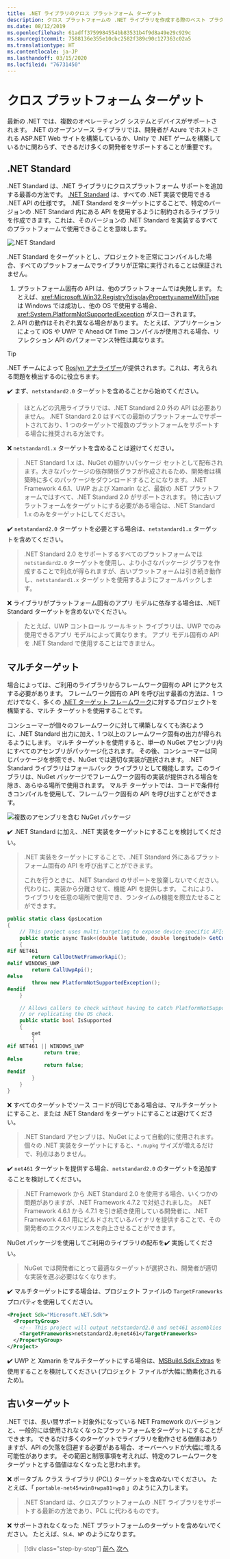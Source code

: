 ```yaml
---
title: .NET ライブラリのクロス プラットフォーム ターゲット
description: クロス プラットフォームの .NET ライブラリを作成する際のベスト プラクティスの推奨事項。
ms.date: 08/12/2019
ms.openlocfilehash: 61adff3759984554bb83531b4f9d8a49e29c929c
ms.sourcegitcommit: 7588136e355e10cbc2582f389c90c127363c02a5
ms.translationtype: HT
ms.contentlocale: ja-JP
ms.lasthandoff: 03/15/2020
ms.locfileid: "76731450"
---
```

# <a name="cross-platform-targeting"></a>クロス プラットフォーム ターゲット

最新の .NET では、複数のオペレーティング システムとデバイスがサポートされます。 .NET のオープンソース ライブラリでは、開発者が Azure でホストされる ASP.NET Web サイトを構築しているか、Unity で .NET ゲームを構築しているかに関わらず、できるだけ多くの開発者をサポートすることが重要です。

## <a name="net-standard"></a>.NET Standard

.NET Standard は、.NET ライブラリにクロスプラットフォーム サポートを追加する最善の方法です。 [.NET Standard](../net-standard.md) は、すべての .NET 実装で使用できる .NET API の仕様です。 .NET Standard をターゲットにすることで、特定のバージョンの .NET Standard 内にある API を使用するように制約されるライブラリを作成できます。これは、そのバージョンの .NET Standard を実装するすべてのプラットフォームで使用できることを意味します。

![.NET Standard](./media/cross-platform-targeting/platforms-netstandard.png ".NET Standard")

.NET Standard をターゲットとし、プロジェクトを正常にコンパイルした場合、すべてのプラットフォームでライブラリが正常に実行されることは保証されません。

1. プラットフォーム固有の API は、他のプラットフォームでは失敗します。 たとえば、<xref:Microsoft.Win32.Registry?displayProperty=nameWithType> は Windows では成功し、他の OS で使用する場合、<xref:System.PlatformNotSupportedException> がスローされます。
2. API の動作はそれぞれ異なる場合があります。 たとえば、アプリケーションによって iOS や UWP で Ahead Of Time コンパイルが使用される場合、リフレクション API のパフォーマンス特性は異なります。

> [!TIP]
> .NET チームによって [Roslyn アナライザー](../analyzers/api-analyzer.md)が提供されます。これは、考えられる問題を検出するのに役立ちます。

✔️ まず、`netstandard2.0` ターゲットを含めることから始めてください。

> ほとんどの汎用ライブラリでは、.NET Standard 2.0 外の API は必要ありません。 .NET Standard 2.0 はすべての最新のプラットフォームでサポートされており、1 つのターゲットで複数のプラットフォームをサポートする場合に推奨される方法です。

❌ `netstandard1.x` ターゲットを含めることは避けてください。

> .NET Standard 1.x は、NuGet の細かいパッケージ セットとして配布されます。大きなパッケージの依存関係グラフが作成されるため、開発者は構築時に多くのパッケージをダウンロードすることになります。 .NET Framework 4.6.1、UWP および Xamarin など、最新の .NET プラットフォームではすべて、.NET Standard 2.0 がサポートされます。 特に古いプラットフォームをターゲットにする必要がある場合は、.NET Standard 1.x のみをターゲットにしてください。

✔️ `netstandard2.0` ターゲットを必要とする場合は、`netstandard1.x` ターゲットを含めてください。

> .NET Standard 2.0 をサポートするすべてのプラットフォームでは `netstandard2.0` ターゲットを使用し、より小さなパッケージ グラフを作成することで利点が得られますが、古いプラットフォームは引き続き動作し、`netstandard1.x` ターゲットを使用するようにフォールバックします。

❌ ライブラリがプラットフォーム固有のアプリ モデルに依存する場合は、.NET Standard ターゲットを含めないでください。

> たとえば、UWP コントロール ツールキット ライブラリは、UWP でのみ使用できるアプリ モデルによって異なります。 アプリ モデル固有の API を .NET Standard で使用することはできません。

## <a name="multi-targeting"></a>マルチターゲット

場合によっては、ご利用のライブラリからフレームワーク固有の API にアクセスする必要があります。 フレームワーク固有の API を呼び出す最善の方法は、1 つだけでなく、多くの [.NET ターゲット フレームワーク](../frameworks.md)に対するプロジェクトを構築する、マルチ ターゲットを使用することです。

コンシューマーが個々のフレームワークに対して構築しなくても済むように、.NET Standard 出力に加え、1 つ以上のフレームワーク固有の出力が得られるようにします。 マルチ ターゲットを使用すると、単一の NuGet アセンブリ内にすべてのアセンブリがパッケージ化されます。 その後、コンシューマーは同じパッケージを参照でき、NuGet では適切な実装が選択されます。 .NET Standard ライブラリはフォールバック ライブラリとして機能します。このライブラリは、NuGet パッケージでフレームワーク固有の実装が提供される場合を除き、あらゆる場所で使用されます。 マルチ ターゲットでは、コードで条件付きコンパイルを使用して、フレームワーク固有の API を呼び出すことができます。

![複数のアセンブリを含む NuGet パッケージ](./media/cross-platform-targeting/nuget-package-multiple-assemblies.png "複数のアセンブリを含む NuGet パッケージ")

✔️ .NET Standard に加え、.NET 実装をターゲットにすることを検討してください。

> .NET 実装をターゲットにすることで、.NET Standard 外にあるプラットフォーム固有の API を呼び出すことができます。
>
> これを行うときに、.NET Standard のサポートを放棄しないでください。 代わりに、実装から分離させて、機能 API を提供します。 これにより、ライブラリを任意の場所で使用でき、ランタイムの機能を際立たせることができます。

```csharp
public static class GpsLocation
{
    // This project uses multi-targeting to expose device-specific APIs to .NET Standard.
    public static async Task<(double latitude, double longitude)> GetCoordinatesAsync()
    {
#if NET461
        return CallDotNetFramworkApi();
#elif WINDOWS_UWP
        return CallUwpApi();
#else
        throw new PlatformNotSupportedException();
#endif
    }

    // Allows callers to check without having to catch PlatformNotSupportedException
    // or replicating the OS check.
    public static bool IsSupported
    {
        get
        {
#if NET461 || WINDOWS_UWP
            return true;
#else
            return false;
#endif
        }
    }
}
```

❌ すべてのターゲットでソース コードが同じである場合は、マルチターゲットにすること、または .NET Standard をターゲットにすることは避けてください。

> .NET Standard アセンブリは、NuGet によって自動的に使用されます。 個々の .NET 実装をターゲットにすると、`*.nupkg` サイズが増えるだけで、利点はありません。

✔️ `net461` ターゲットを提供する場合、`netstandard2.0` のターゲットを追加することを検討してください。

> .NET Framework から .NET Standard 2.0 を使用する場合、いくつかの問題がありますが、.NET Framework 4.7.2 で対処されました。 .NET Framework 4.6.1 から 4.7.1 を引き続き使用している開発者に、.NET Framework 4.6.1 用にビルドされているバイナリを提供することで、その開発者のエクスペリエンスを向上させることができます。

NuGet パッケージを使用してご利用のライブラリの配布を✔️ 実施してください。

> NuGet では開発者にとって最適なターゲットが選択され、開発者が適切な実装を選ぶ必要はなくなります。

✔️ マルチターゲットにする場合は、プロジェクト ファイルの `TargetFrameworks` プロパティを使用してください。

```xml
<Project Sdk="Microsoft.NET.Sdk">
  <PropertyGroup>
    <!-- This project will output netstandard2.0 and net461 assemblies -->
    <TargetFrameworks>netstandard2.0;net461</TargetFrameworks>
  </PropertyGroup>
</Project>
```

✔️ UWP と Xamarin をマルチターゲットにする場合は、[MSBuild.Sdk.Extras](https://github.com/onovotny/MSBuildSdkExtras) を使用することを検討してください (プロジェクト ファイルが大幅に簡素化されるため)。

## <a name="older-targets"></a>古いターゲット

.NET では、長い間サポート対象外になっている NET Framework のバージョンと、一般的には使用されなくなったプラットフォームをターゲットにすることができます。 できるだけ多くのターゲットでライブラリを動作させる価値はありますが、API の欠落を回避する必要がある場合、オーバーヘッドが大幅に増える可能性があります。 その範囲と制限事項を考えれば、特定のフレームワークをターゲットとする価値はなくなったと思われます。

❌ ポータブル クラス ライブラリ (PCL) ターゲットを含めないでください。 たとえば、「 `portable-net45+win8+wpa81+wp8` 」のように入力します。

> .NET Standard は、クロスプラットフォームの .NET ライブラリをサポートする最新の方法であり、PCL に代わるものです。

❌ サポートされなくなった .NET プラットフォームのターゲットを含めないでください。 たとえば、`SL4`、`WP` のようになります。

>[!div class="step-by-step"]
>[前へ](get-started.md)
>[次へ](strong-naming.md)
